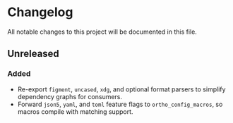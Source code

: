 # Changelog

All notable changes to this project will be documented in this file.

## Unreleased

### Added

- Re-export `figment`, `uncased`, `xdg`, and optional format parsers to
  simplify dependency graphs for consumers.
- Forward `json5`, `yaml`, and `toml` feature flags to
  `ortho_config_macros`, so macros compile with matching support.

